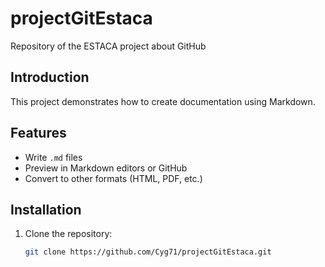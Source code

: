 # projectGitEstaca
Repository of the ESTACA project about GitHub

## Introduction
This project demonstrates how to create documentation using Markdown.

## Features
- Write `.md` files
- Preview in Markdown editors or GitHub
- Convert to other formats (HTML, PDF, etc.)

## Installation
1. Clone the repository:
   ```bash
   git clone https://github.com/Cyg71/projectGitEstaca.git
